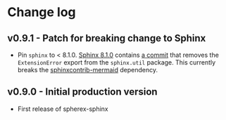 # Change log

<!-- Format for headings: 1.2.3 (YYYY-MM-DD) -->

## v0.9.1 - Patch for breaking change to Sphinx

- Pin `sphinx` to < 8.1.0. [Sphinx 8.1.0](https://github.com/sphinx-doc/sphinx/compare/v8.0.2...v8.1.0) contains [a commit](https://github.com/sphinx-doc/sphinx/pull/12762/files#diff-a4c6bf1492ef480b94af82c988f64ca56fa256fab0ed043a5ad3d4043f89a645L14) that removes the `ExtensionError` export from the `sphinx.util` package. This currently breaks the [sphinxcontrib-mermaid](https://github.com/mgaitan/sphinxcontrib-mermaid) dependency.

## v0.9.0 - Initial production version

- First release of spherex-sphinx
